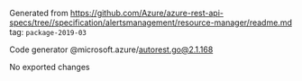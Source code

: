 Generated from https://github.com/Azure/azure-rest-api-specs/tree//specification/alertsmanagement/resource-manager/readme.md tag: `package-2019-03`

Code generator @microsoft.azure/autorest.go@2.1.168

No exported changes